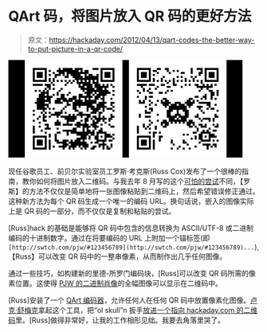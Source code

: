 # QArt 码，将图片放入 QR 码的更好方法

> 原文：<https://hackaday.com/2012/04/13/qart-codes-the-better-way-to-put-picture-in-a-qr-code/>

[![](img/286b2875c6649ddc4f51bf1a67172afe.png "QR2")](http://hackaday.com/wp-content/uploads/2012/04/qr2.png)

现任谷歌员工、前贝尔实验室员工罗斯·考克斯(Russ Cox)发布了一个很棒的指南，教你如何将图片放入二维码。与我去年 8 月写的这个[可怕的尝试](http://hackaday.com/2011/08/11/how-to-put-your-logo-in-a-qr-code/)不同，【罗斯】的方法不仅仅是简单地将一张图像粘贴到二维码上，然后希望错误修正通过。这种新方法为每个 QR 码生成一个唯一的编码 URL。换句话说，嵌入的图像实际上是 QR 码的一部分，而不仅仅是复制和粘贴的尝试。

[Russ]hack 的基础是能够将 QR 码中包含的信息转换为 ASCII/UTF-8 或二进制编码的十进制数字。通过在将要编码的 URL 上附加一个锚标签(即`[http://swtch.com/pjw/#123456789](http://swtch.com/pjw/#123456789)...`),【Russ】可以改变 QR 码中的一整串像素，从而制作出几乎任何图像。

通过一些技巧，如构建新的里德-所罗门编码块，[Russ]可以改变 QR 码所需的像素位置。这使得 [PJW 的二进制肖像](http://spinroot.com/pico/pjw.html#123456789)的全幅图像可以显示在二维码中。

[Russ]安装了一个 [QArt 编码器](http://research.swtch.com/qr/draw)，允许任何人在任何 QR 码中放置像素化图像。[卢克·舒梅克](感谢你发来这个，[卢克])拿起这个工具，把“ol skull”n 扳手[放进一个指向 hackaday.com 的二维码](http://research.swtch.com/qr/show/4a7dfbf91f347da2)里。[Russ]做得非常好，让我的工作相形见绌。我要去角落里哭了。